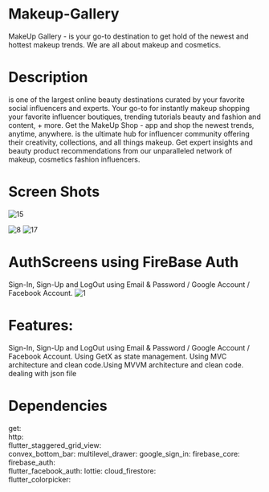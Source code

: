 # Makeup-Gallery
MakeUp Gallery - is your go-to destination to get hold of the newest and hottest makeup trends. We are all about makeup and cosmetics.
# Description
 is one of the largest online beauty destinations curated by your favorite social influencers and experts. Your go-to for instantly makeup shopping your favorite influencer boutiques, trending tutorials beauty and fashion and content, + more. Get the MakeUp Shop - app and shop the newest trends, anytime, anywhere.
  is the ultimate hub for influencer community offering their creativity, collections, and all things makeup. Get expert insights and beauty product recommendations from our unparalleled network of makeup, cosmetics fashion influencers.
  # Screen Shots
  
![15](https://user-images.githubusercontent.com/55621519/157058635-ea12f0c6-22d3-4752-928d-e72def0d0108.jpg)

![8](https://user-images.githubusercontent.com/55621519/157059174-d8c61908-970c-41b8-b8f0-bafd71119800.jpg)
![17](https://user-images.githubusercontent.com/55621519/157059535-49188b4e-2ef8-4936-8b31-7657561a590f.jpg)


 
# AuthScreens using FireBase Auth
Sign-In, Sign-Up and LogOut using Email & Password / Google Account / Facebook Account.
![1](https://user-images.githubusercontent.com/55621519/157057766-6ff8e7e1-33b4-4cad-9d47-ccec693030c8.jpg)

# Features:
Sign-In, Sign-Up and LogOut using Email & Password / Google Account / Facebook Account.
Using GetX as state management.
Using MVC architecture and clean code.Using MVVM architecture and clean code.
dealing with json file
# Dependencies
get:  
  http:  
  flutter_staggered_grid_view:  
  convex_bottom_bar: 
  multilevel_drawer: 
  google_sign_in: 
  firebase_core: 
  firebase_auth:  
  flutter_facebook_auth: 
  lottie: 
  cloud_firestore:  
  flutter_colorpicker:

